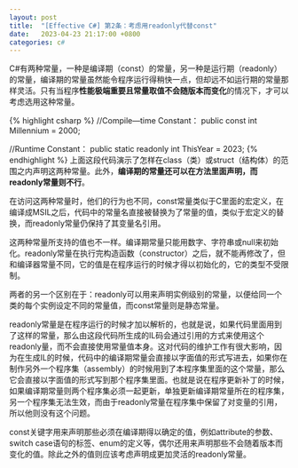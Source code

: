 ```yaml
---
layout: post
title:  "[Effective C#] 第2条：考虑用readonly代替const"
date:   2023-04-23 21:17:00 +0800
categories: c#
---
```


C#有两种常量，一种是编译期（const）的常量，另一种是运行期（readonly）的常量，编译期的常量虽然能令程序运行得稍快一点，但却远不如运行期的常量那样灵活。只有当程序**性能极端重要且常量取值不会随版本而变化**的情况下，才可以考虑选用这种常量。

{% highlight csharp %}
//Compile—time Constant：
public const int Millennium = 2000;

//Runtime Constant：
public static readonly int ThisYear = 2023;
{% endhighlight %}
上面这段代码演示了怎样在class（类）或struct（结构体）的范围之内声明这两种常量。此外，**编译期的常量还可以在方法里面声明，而readonly常量则不行**。

在访问这两种常量时，他们的行为也不同，const常量类似于C里面的宏定义，在编译成MSIL之后，代码中的常量名直接被替换为了常量的值，类似于宏定义的替换，而readonly常量仍保持了其变量名引用。

这两种常量所支持的值也不一样。编译期常量只能用数字、字符串或null来初始化。readonly常量在执行完构造函数（constructor）之后，就不能再修改了，但和编译器常量不同，它的值是在程序运行的时候才得以初始化的，它的类型不受限制。

两者的另一个区别在于：readonly可以用来声明实例级别的常量，以便给同一个类的每个实例设定不同的常量值，而const常量则是静态常量。

readonly常量是在程序运行的时候才加以解析的，也就是说，如果代码里面用到了这样的常量，那么由这段代码所生成的IL码会通过引用的方式来使用这个readonly量，而不会直接使用常量值本身。这对代码的维护工作有很大影响，因为在生成IL的时候，代码中的编译期常量会直接以字面值的形式写进去，如果你在制作另外一个程序集（assembly）的时候用到了本程序集里面的这个常量，那么它会直接以字面值的形式写到那个程序集里面。也就是说在程序更新补丁的时候，如果编译期常量则两个程序集必须一起更新，单独更新编译期常量所在的程序集，另一个程序集无法生效，而由于readonly常量在程序集中保留了对变量的引用，所以他则没有这个问题。

const关键字用来声明那些必须在编译期得以确定的值，例如attribute的参数、switch case语句的标签、enum的定义等，偶尔还用来声明那些不会随着版本而变化的值。除此之外的值则应该考虑声明成更加灵活的readonly常量。
